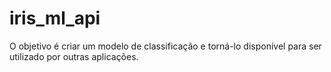 # iris_ml_api
O objetivo é criar um modelo de classificação e torná-lo disponível para ser utilizado por outras aplicações.
